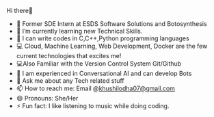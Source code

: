  Hi there👋

- 🔭 Former SDE Intern at ESDS Software Solutions and Botosynthesis
- 🌱 I’m currently learning new Technical Skills.
- 📝 I can write codes in C,C++,Python programming languages
- 💻 Cloud, Machine Learning, Web Development, Docker are the few current technologies that excites me!
- 💻Also Familiar with the Version Control System Git/Github
- 🤖 I am experienced in Conversational AI and can develop Bots
- 💬 Ask me about any Tech related stuff
- 📫 How to reach me: Email @khushilodha07@gmail.com
- 😄 Pronouns: She/Her
- ⚡ Fun fact: I like listening to music while doing coding.
